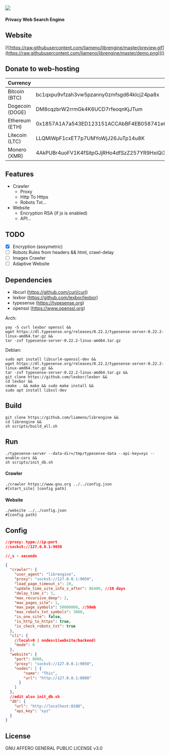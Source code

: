 # ![](https://raw.githubusercontent.com/liameno/librengine/master/logo.png)
#### Privacy Web Search Engine
## Website
[![https://raw.githubusercontent.com/liameno/librengine/master/preview.gif](https://raw.githubusercontent.com/liameno/librengine/master/demo.png)]()
## Donate to web-hosting
| Сurrency | Address |
| --- | --- |
| Bitcoin (BTC) | bc1qxpu9vfzah3vw5pzanny0zmfsgd64klcj24pa8x |
| Dogecoin (DOGE) | DM8cqzbrW2rrmGk4K6UCD7rfeoqnKjJTum |
| Ethereum (ETH)| 0x1857A1A7a543ED123151ACCAbBF4EB058741e614 |
| Litecoin (LTC) | LLQMiWpF1cxET7p7UMYoWjJ26JuTp14u8K |
| Monero (XMR) | 4AkPUBr4uoFV1K4fSitpGJjRHo4dfSzZ257YR9HxiQi3DvmgLW1rteRQfRRCFYytKugcygfHAvvJu3Tt96mSoVUE6JKJDZL |

## Features
-  Crawler
	-  Proxy
	-  Http To Https
	-  Robots Txt...
-  Website
	-  Encryption RSA (if js is enabled)
	-  API...

## TODO
- [x] Encryption (assymetric)
- [ ] Robots Rules from headers && html, crawl-delay
- [ ] Images Crawler
- [ ] Adaptive Website

## Dependencies
- libcurl 	(https://github.com/curl/curl)
- lexbor	(https://github.com/lexbor/lexbor)
- typesense	(https://typesense.org)
- openssl 	(https://www.openssl.org)

Arch: 
```shell
yay -S curl lexbor openssl &&
wget https://dl.typesense.org/releases/0.22.2/typesense-server-0.22.2-linux-amd64.tar.gz &&
tar -zxf typesense-server-0.22.2-linux-amd64.tar.gz
```
Debian: 
```shell
sudo apt install libcurl4-openssl-dev &&
wget https://dl.typesense.org/releases/0.22.2/typesense-server-0.22.2-linux-amd64.tar.gz &&
tar -zxf typesense-server-0.22.2-linux-amd64.tar.gz &&
git clone https://github.com/lexbor/lexbor && 
cd lexbor &&
cmake . && make && sudo make install &&
sudo apt install libssl-dev
```
## Build
```shell
git clone https://github.com/liameno/librengine &&
cd librengine &&
sh scripts/build_all.sh
```
## Run
```shell
./typesense-server --data-dir=/tmp/typesense-data --api-key=xyz --enable-cors &&
sh scripts/init_db.sh
```
#### Crawler
```shell
./crawler https://www.gnu.org ../../config.json
#[start_site] [config path]
```
#### Website
```shell
./website ../../config.json
#[config path]
```
## Config 
```json
//proxy: type://ip:port
//socks5://127.0.0.1:9050

//_s - seconds

{
  "crawler": {
    "user_agent": "librengine",
    "proxy": "socks5://127.0.0.1:9050",
    "load_page_timeout_s": 20,
    "update_time_site_info_s_after": 86400, //10 days
    "delay_time_s": 3, 
    "max_recursive_deep": 2,
    "max_pages_site": 1,
    "max_page_symbols": 50000000, //50mb
    "max_robots_txt_symbols": 3000,
    "is_one_site": false,
    "is_http_to_https": true,
    "is_check_robots_txt": true
  },
  "cli": {
    //local=0 | nodes=1(website/backend)
    "mode": 0
  },
  "website": {
    "port": 8080,
    "proxy": "socks5://127.0.0.1:9050",
    "nodes": [ {
        "name": "This",
        "url": "http://127.0.0.1:8080"
      }
    ]
  },
  //edit also init_db.sh
  "db": {
    "url": "http://localhost:8108",
    "api_key": "xyz"
  }
}
```

## License
GNU AFFERO GENERAL PUBLIC LICENSE v3.0
